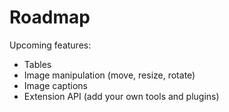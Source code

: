 # Roadmap

Upcoming features:

- Tables
- Image manipulation (move, resize, rotate)
- Image captions
- Extension API (add your own tools and plugins)

